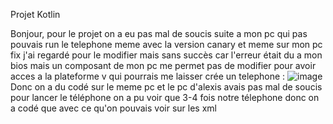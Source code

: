 Projet Kotlin

Bonjour, pour le projet on a eu pas mal de soucis suite a mon pc qui pas pouvais run le telephone meme avec la version canary et meme sur mon pc fix j'ai regardé pour le modifier mais sans succès car l'erreur était du a mon bios
mais un composant de mon pc me permet pas de modifier pour avoir acces a la plateforme v qui pourrais me laisser crée un telephone : ![image](https://github.com/noamerey/ProjetKotlin/assets/95354215/35c99b3c-d888-4ae8-b7dc-aa1d0a1835dd)
Donc on a du codé sur le meme pc et le pc d'alexis avais pas mal de soucis pour lancer le téléphone on a pu voir que 3-4 fois notre télephone donc on a codé que avec ce qu'on pouvais voir sur les xml 

